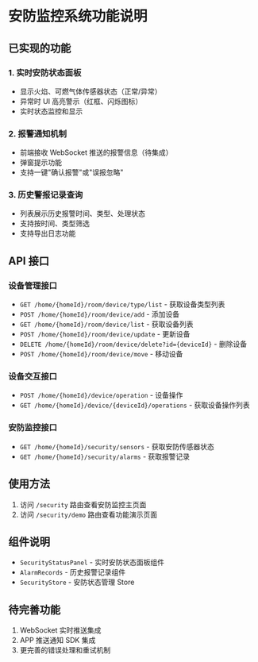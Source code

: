 # 安防监控系统功能说明

## 已实现的功能

### 1. 实时安防状态面板
- 显示火焰、可燃气体传感器状态（正常/异常）
- 异常时 UI 高亮警示（红框、闪烁图标）
- 实时状态监控和显示

### 2. 报警通知机制
- 前端接收 WebSocket 推送的报警信息（待集成）
- 弹窗提示功能
- 支持一键"确认报警"或"误报忽略"

### 3. 历史警报记录查询
- 列表展示历史报警时间、类型、处理状态
- 支持按时间、类型筛选
- 支持导出日志功能

## API 接口

### 设备管理接口
- `GET /home/{homeId}/room/device/type/list` - 获取设备类型列表
- `POST /home/{homeId}/room/device/add` - 添加设备
- `GET /home/{homeId}/room/device/list` - 获取设备列表
- `POST /home/{homeId}/room/device/update` - 更新设备
- `DELETE /home/{homeId}/room/device/delete?id={deviceId}` - 删除设备
- `POST /home/{homeId}/room/device/move` - 移动设备

### 设备交互接口
- `POST /home/{homeId}/device/operation` - 设备操作
- `GET /home/{homeId}/device/{deviceId}/operations` - 获取设备操作列表

### 安防监控接口
- `GET /home/{homeId}/security/sensors` - 获取安防传感器状态
- `GET /home/{homeId}/security/alarms` - 获取报警记录

## 使用方法

1. 访问 `/security` 路由查看安防监控主页面
2. 访问 `/security/demo` 路由查看功能演示页面

## 组件说明

- `SecurityStatusPanel` - 实时安防状态面板组件
- `AlarmRecords` - 历史报警记录组件
- `SecurityStore` - 安防状态管理 Store

## 待完善功能

1. WebSocket 实时推送集成
2. APP 推送通知 SDK 集成
3. 更完善的错误处理和重试机制
